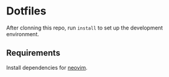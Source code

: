 # Dotfiles

After clonning this repo, run `install` to set up the development environment.

## Requirements

Install dependencies for [neovim](https://github.com/neovim/neovim).
